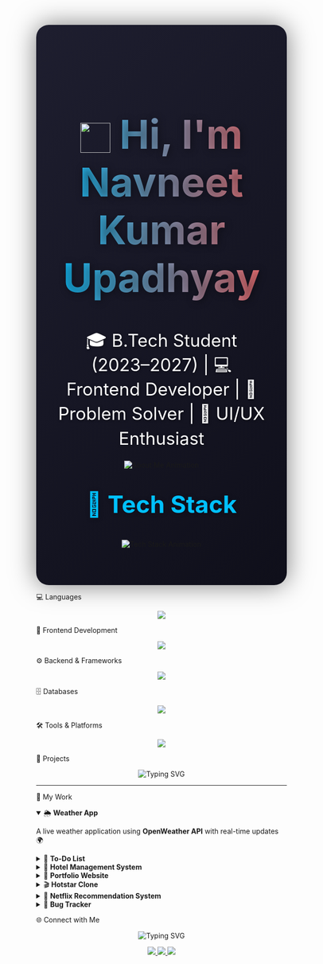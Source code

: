 <!-- HERO SECTION -->
<div align="center" style="background: linear-gradient(135deg, #1e1e2f, #0f0f1a); padding: 60px 20px; border-radius: 25px; box-shadow: 0 0 50px rgba(0,0,0,0.5); max-width: 100%; overflow-x: hidden;">

<h1 style="font-size: 5rem; background: linear-gradient(90deg, #00C0FF, #FF6B6B); -webkit-background-clip: text; color: transparent; font-weight: bold; text-shadow: 2px 2px 15px rgba(0,0,0,0.4); line-height: 1.2; word-wrap: break-word;">
  <img src="https://media.giphy.com/media/hvRJCLFzcasrR4ia7z/giphy.gif" width="60" style="vertical-align:middle;">
  Hi, I'm Navneet Kumar Upadhyay
</h1>

<p style="font-size: 2.2rem; margin: 20px 0; color: #fff; text-shadow: 1px 1px 5px rgba(0,0,0,0.5); line-height: 1.4; max-width: 90%;">
  🎓 B.Tech Student (2023–2027) | 💻 Frontend Developer | 🚀 Problem Solver | 🌟 UI/UX Enthusiast
</p>

<!-- ABOUT ME TYPING ANIMATION -->
<p>
  <img src="https://readme-typing-svg.herokuapp.com?font=Fira+Code&size=36&duration=3000&pause=1000&color=FF6B6B&center=true&vCenter=true&width=1200&lines=🔹+Exploring+Frontend+Development+%26+DSA;🔹+Experienced+with+Python+%26+Web+Development+(CodSoft%2C+Vault+of+Codes);🔹+Strong+foundation+in+DBMS%2C+OS%2C+CN%2C+SQL%2C+MySQL%2C+PostgreSQL;🔹+Skilled+in+C%2B%2B%2C+Python%2C+HTML%2C+CSS%2C+JS%2C+Bootstrap%2C+Git+%26+GitHub;🔹+Love+solving+problems+%26+building+projects+🚀" alt="About Me Animation" style="max-width: 100%; height: auto;" />
</p>

<!-- TECH STACK SECTION -->
<h2 style="font-size: 3rem; margin-top: 40px; color: #00C0FF; text-shadow: 1px 1px 10px rgba(0,0,0,0.3); line-height: 1.3;">
  🚀 Tech Stack
</h2>

<p align="center" style="margin-top: 20px;">
  <img src="https://readme-typing-svg.herokuapp.com?font=Fira+Code&weight=700&size=32&duration=3000&pause=800&color=00C0FF&center=true&vCenter=true&width=1200&lines=💻+Languages;🎨+Frontend+Development;⚙️+Backend+%26+Frameworks;🗄️+Databases;🛠️+Tools+%26+Platforms" alt="Tech Stack Animation" style="max-width: 100%; height: auto;" />
</p>

</div>

 💻 Languages  
<p align="center">
  <img src="https://skillicons.dev/icons?i=html,css,js,php,python,cpp" />
</p>

 🎨 Frontend Development  
<p align="center">
  <img src="https://skillicons.dev/icons?i=react,bootstrap,tailwind" />
</p>

 ⚙️ Backend & Frameworks  
<p align="center">
  <img src="https://skillicons.dev/icons?i=nodejs,express" />
</p>

 🗄️ Databases  
<p align="center">
  <img src="https://skillicons.dev/icons?i=mysql,postgres" />
</p>

 🛠️ Tools & Platforms  
<p align="center">
  <img src="https://skillicons.dev/icons?i=git,github,vscode,linux" />
</p>


🚀 Projects  

<p align="center">
  <img src="https://readme-typing-svg.herokuapp.com?font=Fira+Code&size=22&duration=2500&pause=1000&color=00C0FF&center=true&vCenter=true&width=600&lines=🌦+Weather+App;📝+To-Do+List;🏨+Hotel+Management+System;💼+Portfolio+Website;🎬+Hotstar+Clone;🍿+Netflix+Recommendation+System;🐞+Bug+Tracker" alt="Typing SVG" />
</p>

---

 🌟 My Work  

<details open>
<summary>🌦 <b>Weather App</b></summary>
<p> A live weather application using <b>OpenWeather API</b> with real-time updates 🌍 </p>
</details>

<details>
<summary>📝 <b>To-Do List</b></summary>
<p> A task manager with <b>CRUD functionality</b> and responsive design ✅ </p>
</details>

<details>
<summary>🏨 <b>Hotel Management System</b></summary>
<p> A <b>DBMS-based project</b> to handle hotel bookings, customers, and staff 🏨 </p>
</details>

<details>
<summary>💼 <b>Portfolio Website</b></summary>
<p> Personal portfolio showcasing <b>skills, projects, and contact info</b> 🌐 </p>
</details>

<details>
<summary>🎬 <b>Hotstar Clone</b></summary>
<p> A <b>front-end clone</b> of Disney+ Hotstar with categories, autoplay, and responsive design 🎥 </p>
</details>

<details>
<summary>🍿 <b>Netflix Recommendation System</b></summary>
<p> A <b>machine learning project</b> that suggests movies based on user preferences 🤖 </p>
</details>

<details>
<summary>🐞 <b>Bug Tracker</b></summary>
<p> A <b>web-based system</b> for reporting, tracking, and managing software bugs with status updates 🐛 </p>
</details>





 




  🌐 Connect with Me  

<p align="center">
  <img src="https://readme-typing-svg.herokuapp.com?font=Fira+Code&size=22&duration=2500&pause=1000&color=00C0FF&center=true&vCenter=true&width=600&lines=📧+Email;🔗+LinkedIn;💻+GitHub" alt="Typing SVG" />
</p>

<p align="center">
  <a href="mailto:upadhyaynaveentkumar@gmail.com">
    <img src="https://img.shields.io/badge/Email-D14836?style=for-the-badge&logo=gmail&logoColor=white" />
  </a>
  <a href="https://www.linkedin.com/in/navneet-kumar-upadhyay-321273253">
    <img src="https://img.shields.io/badge/LinkedIn-0A66C2?style=for-the-badge&logo=linkedin&logoColor=white" />
  </a>
  <a href="https://github.com/Navneet2004Kumar">
    <img src="https://img.shields.io/badge/GitHub-181717?style=for-the-badge&logo=github&logoColor=white" />
  </a>
</p>
